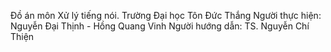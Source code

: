 Đồ án môn Xử lý tiếng nói.
Trường Đại học Tôn Đức Thắng
Người thực hiện: Nguyễn Đại Thịnh - Hồng Quang Vinh
Người hướng dẫn: TS. Nguyễn Chí Thiện
